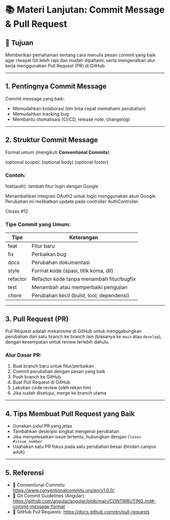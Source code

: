 # 📚 Materi Lanjutan: Commit Message & Pull Request

## 🎯 Tujuan
Memberikan pemahaman tentang cara menulis pesan commit yang baik agar riwayat Git lebih rapi dan mudah dipahami, serta mengenalkan alur kerja menggunakan Pull Request (PR) di GitHub.

---

## 1. Pentingnya Commit Message
Commit message yang baik:
- Memudahkan kolaborasi (tim bisa cepat memahami perubahan)
- Memudahkan tracking bug
- Membantu otomatisasi (CI/CD, release note, changelog)

---

## 2. Struktur Commit Message
Format umum (mengikuti **Conventional Commits**):

<type>(optional scope): <short summary>
<BLANK LINE>
(optional body)
<BLANK LINE>
(optional footer)


### Contoh:


feat(auth): tambah fitur login dengan Google

Menambahkan integrasi OAuth2 untuk login menggunakan akun Google.
Perubahan ini melibatkan update pada controller AuthController.

Closes #12


### Tipe Commit yang Umum:
| Tipe     | Keterangan                                    |
|----------|-----------------------------------------------|
| feat     | Fitur baru                                   |
| fix      | Perbaikan bug                                |
| docs     | Perubahan dokumentasi                        |
| style    | Format kode (spasi, titik koma, dll)         |
| refactor | Refactor kode tanpa menambah fitur/bugfix    |
| test     | Menambah atau memperbaiki pengujian          |
| chore    | Perubahan kecil (build, tool, dependensi)    |

---

## 3. Pull Request (PR)
Pull Request adalah mekanisme di GitHub untuk menggabungkan perubahan dari satu branch ke branch lain (biasanya ke `main` atau `develop`), dengan kesempatan untuk review terlebih dahulu.

### Alur Dasar PR:
1. Buat branch baru untuk fitur/perbaikan
2. Commit perubahan dengan pesan yang baik
3. Push branch ke GitHub
4. Buat Pull Request di GitHub
5. Lakukan code review (oleh rekan tim)
6. Jika sudah disetujui, merge ke branch utama

---

## 4. Tips Membuat Pull Request yang Baik
- Gunakan judul PR yang jelas
- Tambahkan deskripsi singkat mengenai perubahan
- Jika menyelesaikan issue tertentu, hubungkan dengan `Closes #issue_number`
- Usahakan satu PR fokus pada satu perubahan besar (hindari campur aduk)

---

## 5. Referensi
- 📖 Conventional Commits: https://www.conventionalcommits.org/en/v1.0.0/
- 📖 Git Commit Guidelines (Angular): https://github.com/angular/angular/blob/main/CONTRIBUTING.md#-commit-message-format
- 📖 GitHub Pull Requests: https://docs.github.com/en/pull-requests